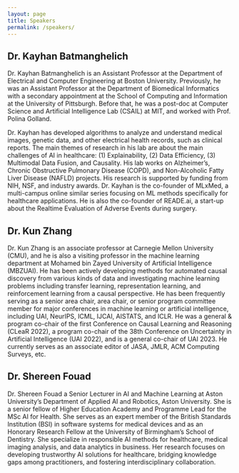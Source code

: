 ```yaml
---
layout: page
title: Speakers
permalink: /speakers/
---
```


## Dr. Kayhan Batmanghelich
Dr. Kayhan Batmanghelich is an Assistant Professor at the Department of Electrical and Computer Engineering at Boston University. Previously, he was an Assistant Professor at the Department of Biomedical Informatics with a secondary appointment at the School of Computing and Information at the University of Pittsburgh. Before that, he was a post-doc at Computer Science and Artificial Intelligence Lab (CSAIL) at MIT, and worked with Prof. Polina Golland.

Dr. Kayhan has developed algorithms to analyze and understand medical images, genetic data, and other electrical health records, such as clinical reports. The main themes of research in his lab are about the main challenges of AI in healthcare: (1) Explainability, (2) Data Efficiency, (3) Multimodal Data Fusion, and Causality. His lab works on Alzheimer’s, Chronic Obstructive Pulmonary Disease (COPD), and Non-Alcoholic Fatty Liver Disease (NAFLD) projects. His research is supported by funding from NIH, NSF, and industry awards. Dr. Kayhan is the co-founder of MLxMed, a multi-campus online similar series focusing on ML methods specifically for healthcare applications. He is also the co-founder of READE.ai, a start-up about the Realtime Evaluation of Adverse Events during surgery. 


## Dr. Kun Zhang
Dr. Kun Zhang is an associate professor at Carnegie Mellon University (CMU), and he is also a visiting professor in the machine learning department at Mohamed bin Zayed University of Artificial Intelligence (MBZUAI). He has been actively developing methods for automated causal discovery from various kinds of data and investigating machine learning problems including transfer learning, representation learning, and reinforcement learning from a causal perspective. He has been frequently serving as a senior area chair, area chair, or senior program committee member for major conferences in machine learning or artificial intelligence, including UAI, NeurIPS, ICML, IJCAI, AISTATS, and ICLR. He was a general & program co-chair of the first Conference on Causal Learning and Reasoning (CLeaR 2022), a program co-chair of the 38th Conference on Uncertainty in Artificial Intelligence (UAI 2022), and is a general co-chair of UAI 2023. He currently serves as an associate editor of JASA, JMLR, ACM Computing Surveys, etc.

## Dr. Shereen Fouad
Dr. Shereen Fouad a Senior Lecturer in AI and Machine Learning at Aston University’s Department of Applied AI and Robotics, Aston University. She is a senior fellow of Higher Education Academy and Programme Lead for the MSc AI for Health. She serves as an expert member of the British Standards Institution (BSI) in software systems for medical devices and as an Honorary Research Fellow at the University of Birmingham’s School of Dentistry. She specialize in responsible AI methods for healthcare, medical imaging analysis, and data analytics in business. Her research focuses on developing trustworthy AI solutions for healthcare, bridging knowledge gaps among practitioners, and fostering interdisciplinary collaboration.